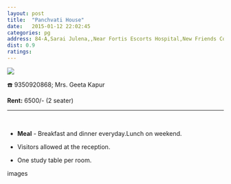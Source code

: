 ```yaml
---
layout: post
title:  "Panchvati House"
date:   2015-01-12 22:02:45
categories: pg
address: 84-A,Sarai Julena,,Near Fortis Escorts Hospital,New Friends Colony,Okhla,New Delhi-110025
dist: 0.9
ratings:
---
```


<a href="https://www.google.co.in/maps/place/MP+Rd,+Sarai+Jullena+Village,+New+Friends+Colony,+New+Delhi,+Delhi+110020/@28.5588174,77.2731154,17z/data=!3m1!4b1!4m2!3m1!1s0x390ce3ed3b919c49:0xf95e02f822ff33b3=en">
        <img src="https://maps.googleapis.com/maps/api/staticmap?visible=Jamia+Millia+Islamia&size=640x300&scale=2&maptype=roadmap&markers=%7Ccolor:red%7Clabel:P%7C28.562698,77.290528&markers=size:mid|color:green%7Clabel:FET%7C28.5606083,77.2790183&markers=size:mid|color:green%7Clabel:FET%7C28.561075,77.280960&path=color:0x0000ff|weight:3|28.562472, 77.279095|28.562114, 77.278960|28.561699, 77.279046|28.561426, 77.279036|28.561200, 77.279196|28.561379, 77.279432|28.561662, 77.279518|28.561473, 77.279572|28.561096, 77.279615|28.561058, 77.279121|28.561040, 77.278628|28.561087, 77.277834|28.561058, 77.277104|28.560719, 77.276890|28.560493, 77.276300|28.560257, 77.275844|28.559994, 77.275259|28.559767, 77.274851|28.559603, 77.274551|28.559414, 77.274213|28.559273, 77.273998|28.559075, 77.273575|28.558952, 77.273365|28.558825, 77.273102|">
</a>

:phone:  9350920868; Mrs. Geeta Kapur



**Rent:**  6500/- (2 seater)



<hr><br>

*  **Meal** - Breakfast and dinner everyday.Lunch on weekend.

*    Visitors allowed at the reception.

*    One study table per room.

images
